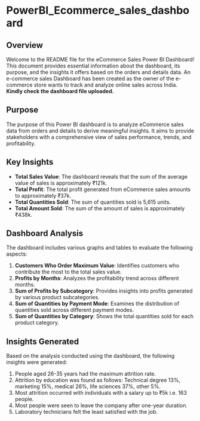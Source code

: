 # PowerBI_Ecommerce_sales_dashboard

## Overview
Welcome to the README file for the eCommerce Sales Power BI Dashboard! This document provides essential information about the dashboard, its purpose, and the insights it offers based on the orders and details data. An e-commerce sales Dashboard has been created as the owner of the e-commerce store wants to track and analyze online sales across India. **Kindly check the dashboard file uploaded.**

## Purpose
The purpose of this Power BI dashboard is to analyze eCommerce sales data from orders and details to derive meaningful insights. It aims to provide stakeholders with a comprehensive view of sales performance, trends, and profitability.

## Key Insights
- **Total Sales Value**: The dashboard reveals that the sum of the average value of sales is approximately ₹121k.
- **Total Profit**: The total profit generated from eCommerce sales amounts to approximately ₹37k.
- **Total Quantities Sold**: The sum of quantities sold is 5,615 units.
- **Total Amount Sold**: The sum of the amount of sales is approximately ₹438k.

## Dashboard Analysis
The dashboard includes various graphs and tables to evaluate the following aspects:

1. **Customers Who Order Maximum Value**: Identifies customers who contribute the most to the total sales value.
2. **Profits by Months**: Analyzes the profitability trend across different months.
3. **Sum of Profits by Subcategory**: Provides insights into profits generated by various product subcategories.
4. **Sum of Quantities by Payment Mode**: Examines the distribution of quantities sold across different payment modes.
5. **Sum of Quantities by Category**: Shows the total quantities sold for each product category.

## Insights Generated
Based on the analysis conducted using the dashboard, the following insights were generated:

1. People aged 26-35 years had the maximum attrition rate.
2. Attrition by education was found as follows: Technical degree 13%, marketing 15%, medical 26%, life sciences 37%, other 5%.
3. Most attrition occurred with individuals with a salary up to ₹5k i.e. 163 people.
4. Most people were seen to leave the company after one-year duration.
5. Laboratory technicians felt the least satisfied with the job.

